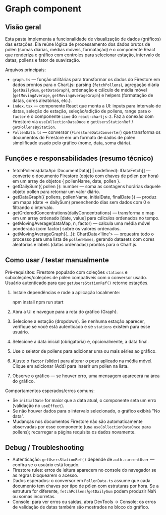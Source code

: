 
# Graph component

## Visão geral

Esta pasta implementa a funcionalidade de visualização de dados (gráficos) das estações. Ela reúne lógica de processamento dos dados brutos de pólen (somas diárias, médias móveis, formatação) e o componente React que renderiza o gráfico com controles para selecionar estação, intervalo de datas, pollens e fator de suavização.

Arquivos principais:

- `graph.ts` — função utilitárias para transformar os dados do Firestore em dados prontos para o Chart.js: parsing (`fetchPollens`), agregação diária (`getDailySum`, `getDataGraph`), ordenação e cálculo de média móvel (`getMovingAverage`, `getMovingAverageGraph`) e helpers (formatação de datas, cores aleatórias, etc.).
- `index.tsx` — componente React que monta a UI: inputs para intervalo de datas, seleção de estação, seleção/adição de pollens, range para o `factor` e o componente `Line` do `react-chartjs-2`. Faz a conexão com Firestore via `useCollectionDataOnce` e `getUsersStationRef` / `getPollensByStation`.
- `PollenData.ts` — conversor (`FirestoreDataConverter`) que transforma os documentos do Firestore em um formato de dados de pólen simplificado usado pelo gráfico (nome, data, soma diária).

## Funções e responsabilidades (resumo técnico)

- fetchPollens(dataApi: DocumentData[] | undefined): IDataFetch[] — converte o documento Firestore (objeto com chaves de pólen por hora) em um array de objetos { pollenName, date, pollen }.
- getDailySum({ pollen }): number — soma as contagens horárias daquele objeto pollen para retornar um valor diário.
- getDataGraph({ pollens, pollenName, initialDate, finalDate }) — produz um mapa (date -> dailySum) preenchendo dias sem dados com 0 e filtrando o intervalo.
- getOrderedConcentrations(dailyConcentrations) — transforma o map em um array ordenado [date, value] para cálculos ordenados no tempo.
- getMovingAverage(dataMap, n, factor) — calcula uma média móvel ponderada (com factor) sobre os valores ordenados.
- getMovingAverageGraph({...}): ChartData<'line'> — orquestra todo o processo para uma lista de `pollenNames`, gerando datasets com cores aleatórias e labels (datas ordenadas) prontos para o Chart.js.

## Como usar / testar manualmente

Pré-requisitos: Firestore populado com coleções `stations` e subcoleções/coleções de pólen compatíveis com o conversor usado. Usuário autenticado para que `getUsersStationRef()` retorne estações.

1. Instale dependências e rode a aplicação localmente:

	npm install
	npm run start

2. Abra a UI e navegue para a rota do gráfico (Graph).
3. Selecione a estação (dropdown). Se nenhuma estação aparecer, verifique se você está autenticado e se `stations` existem para esse usuário.
4. Selecione a data inicial (obrigatória) e, opcionalmente, a data final.
5. Use o seletor de pollens para adicionar uma ou mais séries ao gráfico.
6. Ajuste o `factor` (slider) para alterar o peso aplicado na média móvel. Clique em adicionar (Add) para inserir um pollen na lista.
7. Observe o gráfico — se houver erro, uma mensagem aparecerá na área do gráfico.

Comportamentos esperados/erros comuns:

- Se `initialDate` for maior que a data atual, o componente seta um erro (validação no `useEffect`).
- Se não houver dados para o intervalo selecionado, o gráfico exibirá "No data".
- Mudanças nos documentos Firestore não são automaticamente observadas por esse componente (usa `useCollectionDataOnce` para pollens); recarregar a página requisita os dados novamente.

## Debug / Troubleshooting

- Autenticação: `getUsersStationRef()` depende de `auth.currentUser` — confira se o usuário está logado.
- Firestore rules: erros de leitura aparecem no console do navegador se as regras bloquearem o acesso.
- Dados esperados: o conversor em `PollenData.ts` assume que cada documento tem chaves por tipo de pólen com estruturas por hora. Se a estrutura for diferente, `fetchPollens`/`getDailySum` podem produzir NaN ou somas incorretas.
- Console: para ver erros ou saídas, abra DevTools → Console; os erros de validação de datas também são mostrados no bloco do gráfico.